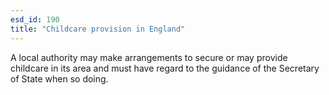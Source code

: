 ```yaml
---
esd_id: 190
title: "Childcare provision in England"
---
```


A local authority may make arrangements to secure or may provide childcare in its area and must have regard to the guidance of the Secretary of State when so doing.

